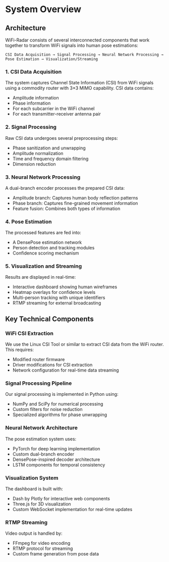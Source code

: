 # System Overview

## Architecture

WiFi-Radar consists of several interconnected components that work together to transform WiFi signals into human pose estimations:

```
CSI Data Acquisition → Signal Processing → Neural Network Processing → Pose Estimation → Visualization/Streaming
```

### 1. CSI Data Acquisition

The system captures Channel State Information (CSI) from WiFi signals using a commodity router with 3×3 MIMO capability. CSI data contains:
- Amplitude information
- Phase information
- For each subcarrier in the WiFi channel
- For each transmitter-receiver antenna pair

### 2. Signal Processing

Raw CSI data undergoes several preprocessing steps:
- Phase sanitization and unwrapping
- Amplitude normalization
- Time and frequency domain filtering
- Dimension reduction

### 3. Neural Network Processing

A dual-branch encoder processes the prepared CSI data:
- Amplitude branch: Captures human body reflection patterns
- Phase branch: Captures fine-grained movement information
- Feature fusion: Combines both types of information

### 4. Pose Estimation

The processed features are fed into:
- A DensePose estimation network
- Person detection and tracking modules
- Confidence scoring mechanism

### 5. Visualization and Streaming

Results are displayed in real-time:
- Interactive dashboard showing human wireframes
- Heatmap overlays for confidence levels
- Multi-person tracking with unique identifiers
- RTMP streaming for external broadcasting

## Key Technical Components

### WiFi CSI Extraction

We use the Linux CSI Tool or similar to extract CSI data from the WiFi router. This requires:
- Modified router firmware
- Driver modifications for CSI extraction
- Network configuration for real-time data streaming

### Signal Processing Pipeline

Our signal processing is implemented in Python using:
- NumPy and SciPy for numerical processing
- Custom filters for noise reduction
- Specialized algorithms for phase unwrapping

### Neural Network Architecture

The pose estimation system uses:
- PyTorch for deep learning implementation
- Custom dual-branch encoder
- DensePose-inspired decoder architecture
- LSTM components for temporal consistency

### Visualization System

The dashboard is built with:
- Dash by Plotly for interactive web components
- Three.js for 3D visualization
- Custom WebSocket implementation for real-time updates

### RTMP Streaming

Video output is handled by:
- FFmpeg for video encoding
- RTMP protocol for streaming
- Custom frame generation from pose data
